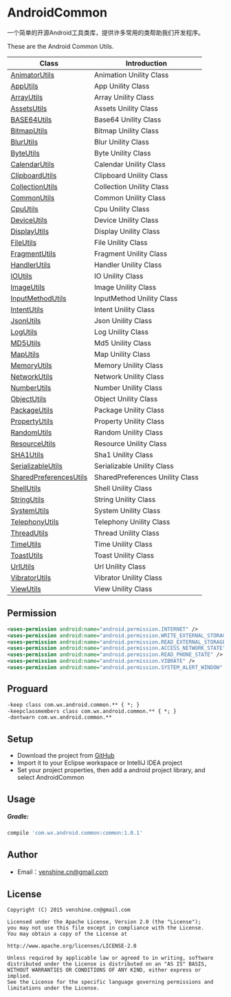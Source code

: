 AndroidCommon
==
一个简单的开源Android工具类库，提供许多常用的类帮助我们开发程序。

These are the Android Common Utils.

|Class|Introduction|
| ------ | ------------ |
|[AnimatorUtils][1]|Animation Unility Class|
|[AppUtils][2]|App Unility Class|
|[ArrayUtils][3]|Array Unility Class|
|[AssetsUtils][4]|Assets Unility Class|
|[BASE64Utils][5]|Base64 Unility Class|
|[BitmapUtils][6]|Bitmap Unility Class|
|[BlurUtils][7]|Blur Unility Class|
|[ByteUtils][8]|Byte Unility Class|
|[CalendarUtils][9]|Calendar Unility Class|
|[ClipboardUtils][10]|Clipboard Unility Class|
|[CollectionUtils][11]|Collection Unility Class|
|[CommonUtils][12]|Common Unility Class|
|[CpuUtils][13]|Cpu Unility Class|
|[DeviceUtils][14]|Device Unility Class|
|[DisplayUtils][15]|Display Unility Class|
|[FileUtils][16]|File Unility Class|
|[FragmentUtils][17]|Fragment Unility Class|
|[HandlerUtils][18]|Handler Unility Class|
|[IOUtils][19]|IO Unility Class|
|[ImageUtils][20]|Image Unility Class|
|[InputMethodUtils][21]|InputMethod Unility Class|
|[IntentUtils][22]|Intent Unility Class|
|[JsonUtils][23]|Json Unility Class|
|[LogUtils][24]|Log Unility Class|
|[MD5Utils][25]|Md5 Unility Class|
|[MapUtils][26]|Map Unility Class|
|[MemoryUtils][27]|Memory Unility Class|
|[NetworkUtils][28]|Network Unility Class|
|[NumberUtils][29]|Number Unility Class|
|[ObjectUtils][30]|Object Unility Class|
|[PackageUtils][31]|Package Unility Class|
|[PropertyUtils][32]|Property Unility Class|
|[RandomUtils][33]|Random Unility Class|
|[ResourceUtils][34]|Resource Unility Class|
|[SHA1Utils][35]|Sha1 Unility Class|
|[SerializableUtils][36]|Serializable Unility Class|
|[SharedPreferencesUtils][37]|SharedPreferences Unility Class|
|[ShellUtils][38]|Shell Unility Class|
|[StringUtils][39]|String Unility Class|
|[SystemUtils][40]|System Unility Class|
|[TelephonyUtils][41]|Telephony Unility Class|
|[ThreadUtils][42]|Thread Unility Class|
|[TimeUtils][43]|Time Unility Class|
|[ToastUtils][44]|Toast Unility Class|
|[UrlUtils][45]|Url Unility Class|
|[VibratorUtils][46]|Vibrator Unility Class|
|[ViewUtils][47]|View Unility Class|

Permission
--

```xml
<uses-permission android:name="android.permission.INTERNET" />
<uses-permission android:name="android.permission.WRITE_EXTERNAL_STORAGE" />
<uses-permission android:name="android.permission.READ_EXTERNAL_STORAGE" />
<uses-permission android:name="android.permission.ACCESS_NETWORK_STATE" />
<uses-permission android:name="android.permission.READ_PHONE_STATE" />
<uses-permission android:name="android.permission.VIBRATE" />
<uses-permission android:name="android.permission.SYSTEM_ALERT_WINDOW" />
```

Proguard
--

``` xml
-keep class com.wx.android.common.** { *; }
-keepclassmembers class com.wx.android.common.** { *; }
-dontwarn com.wx.android.common.**
```

Setup
--
* Download the project from [GitHub](https://github.com/venshine/AndroidCommon.git)
* Import it to your Eclipse workspace or IntelliJ IDEA project
* Set your project properties, then add a android project library, and select AndroidCommon

Usage
--
##### Gradle:
```groovy
compile 'com.wx.android.common:common:1.0.1'
```

Author
--
* Email：venshine.cn@gmail.com

License
--
    Copyright (C) 2015 venshine.cn@gmail.com

    Licensed under the Apache License, Version 2.0 (the "License");
    you may not use this file except in compliance with the License.
    You may obtain a copy of the License at
    
    http://www.apache.org/licenses/LICENSE-2.0
    
    Unless required by applicable law or agreed to in writing, software
    distributed under the License is distributed on an "AS IS" BASIS,
    WITHOUT WARRANTIES OR CONDITIONS OF ANY KIND, either express or implied.
    See the License for the specific language governing permissions and
    limitations under the License.


[1]: common/src/main/java/com/wx/android/common/util/AnimatorUtils.java
[2]: common/src/main/java/com/wx/android/common/util/AppUtils.java
[3]: common/src/main/java/com/wx/android/common/util/ArrayUtils.java
[4]: common/src/main/java/com/wx/android/common/util/AssetsUtils.java
[5]: common/src/main/java/com/wx/android/common/util/BASE64Utils.java
[6]: common/src/main/java/com/wx/android/common/util/BitmapUtils.java
[7]: common/src/main/java/com/wx/android/common/util/BlurUtils.java
[8]: common/src/main/java/com/wx/android/common/util/ByteUtils.java
[9]: common/src/main/java/com/wx/android/common/util/CalendarUtils.java
[10]: common/src/main/java/com/wx/android/common/util/ClipboardUtils.java
[11]: common/src/main/java/com/wx/android/common/util/CollectionUtils.java
[12]: common/src/main/java/com/wx/android/common/util/CommonUtils.java
[13]: common/src/main/java/com/wx/android/common/util/CpuUtils.java
[14]: common/src/main/java/com/wx/android/common/util/DeviceUtils.java
[15]: common/src/main/java/com/wx/android/common/util/DisplayUtils.java
[16]: common/src/main/java/com/wx/android/common/util/FileUtils.java
[17]: common/src/main/java/com/wx/android/common/util/FragmentUtils.java
[18]: common/src/main/java/com/wx/android/common/util/HandlerUtils.java
[19]: common/src/main/java/com/wx/android/common/util/IOUtils.java
[20]: common/src/main/java/com/wx/android/common/util/ImageUtils.java
[21]: common/src/main/java/com/wx/android/common/util/InputMethodUtils.java
[22]: common/src/main/java/com/wx/android/common/util/IntentUtils.java
[23]: common/src/main/java/com/wx/android/common/util/JsonUtils.java
[24]: common/src/main/java/com/wx/android/common/util/LogUtils.java
[25]: common/src/main/java/com/wx/android/common/util/MD5Utils.java
[26]: common/src/main/java/com/wx/android/common/util/MapUtils.java
[27]: common/src/main/java/com/wx/android/common/util/MemoryUtils.java
[28]: common/src/main/java/com/wx/android/common/util/NetworkUtils.java
[29]: common/src/main/java/com/wx/android/common/util/NumberUtils.java
[30]: common/src/main/java/com/wx/android/common/util/ObjectUtils.java
[31]: common/src/main/java/com/wx/android/common/util/PackageUtils.java
[32]: common/src/main/java/com/wx/android/common/util/PropertyUtils.java
[33]: common/src/main/java/com/wx/android/common/util/RandomUtils.java
[34]: common/src/main/java/com/wx/android/common/util/ResourceUtils.java
[35]: common/src/main/java/com/wx/android/common/util/SHA1Utils.java
[36]: common/src/main/java/com/wx/android/common/util/SerializableUtils.java
[37]: common/src/main/java/com/wx/android/common/util/SharedPreferencesUtils.java
[38]: common/src/main/java/com/wx/android/common/util/ShellUtils.java
[39]: common/src/main/java/com/wx/android/common/util/StringUtils.java
[40]: common/src/main/java/com/wx/android/common/util/SystemUtils.java
[41]: common/src/main/java/com/wx/android/common/util/TelephonyUtils.java
[42]: common/src/main/java/com/wx/android/common/util/ThreadUtils.java
[43]: common/src/main/java/com/wx/android/common/util/TimeUtils.java
[44]: common/src/main/java/com/wx/android/common/util/ToastUtils.java
[45]: common/src/main/java/com/wx/android/common/util/UrlUtils.java
[46]: common/src/main/java/com/wx/android/common/util/VibratorUtils.java
[47]: common/src/main/java/com/wx/android/common/util/ViewUtils.java


